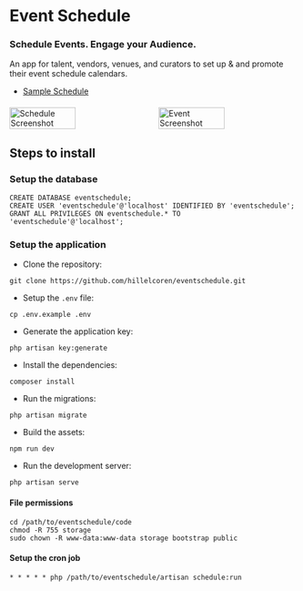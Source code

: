 # Event Schedule

### Schedule Events. Engage your Audience.

An app for talent, vendors, venues, and curators to set up & and promote their event schedule calendars.

- [Sample Schedule](https://openmicnight.eventschedule.com)

<div style="display: flex; justify-content: space-between; margin: 20px 0;">
    <img src="https://github.com/eventschedule/eventschedule/blob/main/public/images/screenshots/schedule.png?raw=true" width="48%" alt="Schedule Screenshot">
    <img src="https://github.com/eventschedule/eventschedule/blob/main/public/images/screenshots/event.png?raw=true" width="48%" alt="Event Screenshot">
</div>

## Steps to install

### Setup the database

```
CREATE DATABASE eventschedule;
CREATE USER 'eventschedule'@'localhost' IDENTIFIED BY 'eventschedule';
GRANT ALL PRIVILEGES ON eventschedule.* TO 'eventschedule'@'localhost';
```

### Setup the application

* Clone the repository: 

```
git clone https://github.com/hillelcoren/eventschedule.git
```

* Setup the `.env` file: 

```
cp .env.example .env
```

* Generate the application key: 

```
php artisan key:generate
```

* Install the dependencies: 

```
composer install
```

* Run the migrations: 

```
php artisan migrate
```

* Build the assets: 

```
npm run dev
```

* Run the development server: 

```
php artisan serve
```

#### File permissions

```
cd /path/to/eventschedule/code
chmod -R 755 storage
sudo chown -R www-data:www-data storage bootstrap public
```

#### Setup the cron job

```
* * * * * php /path/to/eventschedule/artisan schedule:run
```
